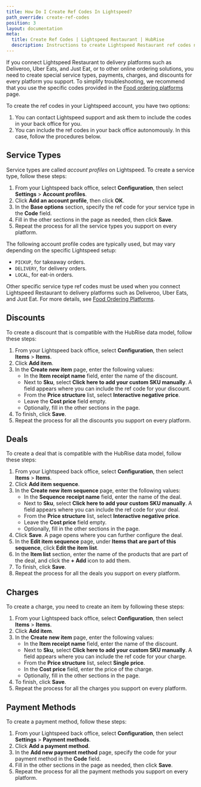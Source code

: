 ```yaml
---
title: How Do I Create Ref Codes In Lightspeed?
path_override: create-ref-codes
position: 3
layout: documentation
meta:
  title: Create Ref Codes | Lightspeed Restaurant | HubRise
  description: Instructions to create Lightspeed Restaurant ref codes needed for your EPOS to work with other connected apps, like online ordering platforms.
---
```


If you connect Lightspeed Restaurant to delivery platforms such as Deliveroo, Uber Eats, and Just Eat, or to other online ordering solutions, you need to create special service types, payments, charges, and discounts for every platform you support.
To simplify troubleshooting, we recommend that you use the specific codes provided in the [Food ordering platforms](/apps/lightspeed-restaurant/food-ordering-platforms) page.

To create the ref codes in your Lightspeed account, you have two options:

1. You can contact Lightspeed support and ask them to include the codes in your back office for you.
1. You can include the ref codes in your back office autonomously. In this case, follow the procedures below.

## Service Types

Service types are called _account profiles_ on Lightspeed. To create a service type, follow these steps:

1. From your Lightspeed back office, select **Configuration**, then select **Settings** > **Account profiles**.
1. Click **Add an account profile**, then click **OK**.
1. In the **Base options** section, specify the ref code for your service type in the **Code** field.
1. Fill in the other sections in the page as needed, then click **Save**.
1. Repeat the process for all the service types you support on every platform.

The following account profile codes are typically used, but may vary depending on the specific Lightspeed setup:

- `PICKUP`, for takeaway orders.
- `DELIVERY`, for delivery orders.
- `LOCAL`, for eat-in orders.

Other specific service type ref codes must be used when you connect Lightspeed Restaurant to delivery platforms such as Deliveroo, Uber Eats, and Just Eat. For more details, see [Food Ordering Platforms](/apps/lightspeed-restaurant/food-ordering-platforms).

## Discounts

To create a discount that is compatible with the HubRise data model, follow these steps:

1. From your Lightspeed back office, select **Configuration**, then select **Items** > **Items**.
1. Click **Add item**.
1. In the **Create new item** page, enter the following values:
   - In the **Item receipt name** field, enter the name of the discount.
   - Next to **Sku**, select **Click here to add your custom SKU manually**. A field appears where you can include the ref code for your discount.
   - From the **Price structure** list, select **Interactive negative price**.
   - Leave the **Cost price** field empty.
   - Optionally, fill in the other sections in the page.
1. To finish, click **Save**.
1. Repeat the process for all the discounts you support on every platform.

## Deals

To create a deal that is compatible with the HubRise data model, follow these steps:

1. From your Lightspeed back office, select **Configuration**, then select **Items** > **Items**.
1. Click **Add item sequence**.
1. In the **Create new item sequence** page, enter the following values:
   - In the **Sequence receipt name** field, enter the name of the deal.
   - Next to **Sku**, select **Click here to add your custom SKU manually**. A field appears where you can include the ref code for your deal.
   - From the **Price structure** list, select **Interactive negative price**.
   - Leave the **Cost price** field empty.
   - Optionally, fill in the other sections in the page.
1. Click **Save**. A page opens where you can further configure the deal.
1. In the **Edit item sequence** page, under **Items that are part of this sequence**, click **Edit the item list**.
1. In the **Item list** section, enter the name of the products that are part of the deal, and click the **+ Add** icon to add them.
1. To finish, click **Save**.
1. Repeat the process for all the deals you support on every platform.

## Charges

To create a charge, you need to create an item by following these steps:

1. From your Lightspeed back office, select **Configuration**, then select **Items** > **Items**.
1. Click **Add item**.
1. In the **Create new item** page, enter the following values:
   - In the **Item receipt name** field, enter the name of the discount.
   - Next to **Sku**, select **Click here to add your custom SKU manually**. A field appears where you can include the ref code for your charge.
   - From the **Price structure** list, select **Single price**.
   - In the **Cost price** field, enter the price of the charge.
   - Optionally, fill in the other sections in the page.
1. To finish, click **Save**.
1. Repeat the process for all the charges you support on every platform.

## Payment Methods

To create a payment method, follow these steps:

1. From your Lightspeed back office, select **Configuration**, then select **Settings** > **Payment methods**.
1. Click **Add a payment method**.
1. In the **Add new payment method** page, specify the code for your payment method in the **Code** field.
1. Fill in the other sections in the page as needed, then click **Save**.
1. Repeat the process for all the payment methods you support on every platform.
